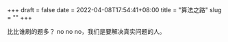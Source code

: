 +++ 
draft = false
date = 2022-04-08T17:54:41+08:00
title = "算法之路"
slug = "" 
+++


比比谁刷的题多？ no no no，我们是要解决真实问题的人。

